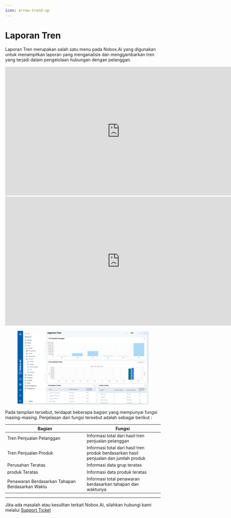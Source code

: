 ```yaml
---
icon: arrow-trend-up
---
```


# Laporan Tren

Laporan Tren merupakan salah satu menu pada Nobox.Ai yang digunakan untuk menampilkan laporan yang menganalisis dan menggambarkan tren yang terjadi dalam pengelolaan hubungan dengan pelanggan.

<iframe width="742" height="418" src="https://www.youtube.com/embed/MpRmL4CCpuI/" title="01. Instalasi NoBox Desktop" frameborder="0" allow="accelerometer; autoplay; clipboard-write; encrypted-media; gyroscope; picture-in-picture; web-share" referrerpolicy="strict-origin-when-cross-origin" allowfullscreen></iframe>

<iframe width="742" height="418" src="https://www.youtube.com/embed/MpRmL4CCpuI" title="Pengenalan Tampilan NoBox" frameborder="0" allow="accelerometer; autoplay; clipboard-write; encrypted-media; gyroscope; picture-in-picture; web-share" referrerpolicy="strict-origin-when-cross-origin" allowfullscreen></iframe>

<figure><img src="../../.gitbook/assets/4. Laporan Tren.png" alt=""><figcaption></figcaption></figure>

Pada tampilan tersebut, terdapat beberapa bagian yang mempunyai fungsi masing-masing. Penjelasan dari fungsi tersebut adalah sebagai berikut :

<table><thead><tr><th width="243.4000244140625">Bagian</th><th>Fungsi</th></tr></thead><tbody><tr><td>Tren Penjualan Pelanggan</td><td>Informasi total dari hasil tren penjualan pelanggan</td></tr><tr><td>Tren Penjualan Produk</td><td>Informasi total dari hasil tren produk berdasarkan hasil penjualan dan jumlah produk</td></tr><tr><td>Perusahan Teratas</td><td>Informasi data grup teratas</td></tr><tr><td>produk Teratas</td><td>Informasi data produk teratas</td></tr><tr><td>Penawaran Berdasarkan Tahapan Berdasarkan Waktu</td><td>Informasi total penawaran berdasarkan tahapan dan waktunya</td></tr></tbody></table>

---

Jika ada masalah atau kesulitan terkait Nobox.Ai, silahkan hubungi kami melalui [Support Ticket](https://crm.nobox.ai/clients/tickets)
